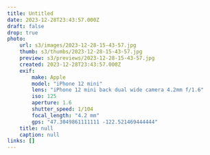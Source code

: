 ```yaml
---
title: Untitled
date: 2023-12-28T23:43:57.000Z
draft: false
drop: true
photo:
    url: s3/images/2023-12-28-15-43-57.jpg
    thumb: s3/thumbs/2023-12-28-15-43-57.jpg
    preview: s3/previews/2023-12-28-15-43-57.jpg
    created: 2023-12-28T23:43:57.000Z
    exif:
        make: Apple
        model: "iPhone 12 mini"
        lens: "iPhone 12 mini back dual wide camera 4.2mm f/1.6"
        iso: 125
        aperture: 1.6
        shutter_speed: 1/104
        focal_length: "4.2 mm"
        gps: "47.3049861111111 -122.521469444444"
    title: null
    caption: null
links: []
---
```

